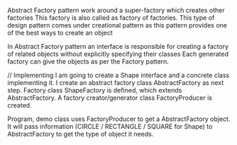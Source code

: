 Abstract Factory pattern work around a super-factory which creates other factories
This factory is also called as factory of factories.
This type of design pattern comes under creational pattern as this pattern provides one of the best ways to create an object


In Abstract Factory pattern an interface is responsible for creating a factory of related objects without explicitly specifying their classes
Each generated factory can give the objects as per the Factory pattern.


// Implementing
I am going to create a Shape interface and a concrete class implementing it. 
I create an abstract factory class AbstractFactory as next step. Factory class ShapeFactory is defined, which extends AbstractFactory. A factory creator/generator class FactoryProducer is created.

Program, demo class uses FactoryProducer to get a AbstractFactory object. It will pass information (CIRCLE / RECTANGLE / SQUARE for Shape) to AbstractFactory to get the type of object it needs.